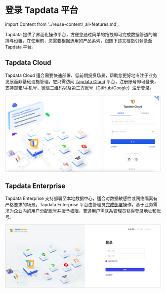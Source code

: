 # 登录 Tapdata 平台
import Content from '../reuse-content/_all-features.md';

<Content />


Tapdata 提供了界面化操作平台，方便您通过简单的拖拽即可完成数据管道的编排与设置，在使用前，您需要根据选用的产品系列，跟随下述文档指引登录至 Tapdata 平台。

## Tapdata Cloud

Tapdata Cloud 适合需要快速部署、低前期投资场景，帮助您更好地专注于业务发展而非基础设施管理。您只需访问 [Tapdata Cloud](https://cloud.tapdata.net/console/v3/) 平台，注册账号即可登录，支持邮箱/手机号、微信二维码以及第三方账号（GitHub/Google）注册登录。

![登录 Tapdata Cloud](../images/login-cloud.png)



## Tapdata Enterprise

Tapdata Enterprise 支持部署至本地数据中心，适合对数据敏感性或网络隔离有严格要求的场景。Tapdata Enterprise 平台由管理员[完成部署](../quick-start/install/install-tapdata-enterprise/README.md)操作，基于业务需求为企业内的用户[分配账号](../user-guide/manage-system/manage-user.md)并[授予权限](../user-guide/manage-system/manage-role.md)，普通用户需联系管理员获得登录地址和账号。

![登录 Tapdata Enterprise](../images/login-on-prem.png)